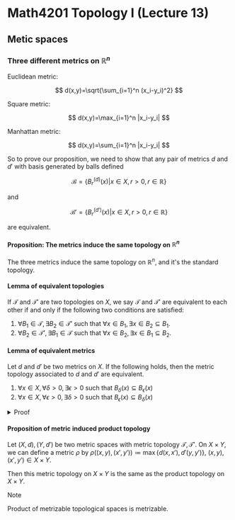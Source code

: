 # Math4201 Topology I (Lecture 13)

## Metic spaces

### Three different metrics on $\mathbb{R}^n$

Euclidean metric:

$$
d(x,y)=\sqrt{\sum_{i=1}^n (x_i-y_i)^2}
$$

Square metric:

$$
d(x,y)=\max_{i=1}^n |x_i-y_i|
$$

Manhattan metric:

$$
d(x,y)=\sum_{i=1}^n |x_i-y_i|
$$

So to prove our proposition, we need to show that any pair of metrics $d$ and $d'$ with basis generated by balls defined

$$
\mathcal{B}=\{B_r^{(d)}(x)|x\in X,r>0,r\in \mathbb{R}\}
$$

and

$$
\mathcal{B}'=\{B_r^{(d')}(x)|x\in X,r>0,r\in \mathbb{R}\}
$$

are equivalent.

#### Proposition: The metrics induce the same topology on $\mathbb{R}^n$

The three metrics induce the same topology on $\mathbb{R}^n$, and it's the standard topology.

#### Lemma of equivalent topologies

If $\mathcal{T}$ and $\mathcal{T}'$ are two topologies on $X$, we say $\mathcal{T}$ and $\mathcal{T}'$ are equivalent to each other if and only if the following two conditions are satisfied:

1. $\forall B_1\in \mathcal{T}, \exists B_2\in \mathcal{T}'$ such that $\forall x\in B_1, \exists x\in B_2\subseteq B_1$.
2. $\forall B_2\in \mathcal{T}', \exists B_1\in \mathcal{T}$ such that $\forall x\in B_2, \exists x\in B_1\subseteq B_2$.

#### Lemma of equivalent metrics

Let $d$ and $d'$ be two metrics on $X$. If the following holds, then the metric topology associated to $d$ and $d'$ are equivalent.

1. $\forall x\in X, \forall \delta>0, \exists \epsilon>0$ such that $B_\delta(x)\subseteq B_\epsilon(x)$
2. $\forall x\in X, \forall \epsilon>0, \exists \delta>0$ such that $B_\epsilon(x)\subseteq B_\delta(x)$

<details>
<summary>Proof</summary>

To apply the lemma, we try to compute the three metrics on $\mathbb{R}^n$.

$u=(u_1,u_2,\dots,u_n), v=(v_1,v_2,\dots,v_n)\in \mathbb{R}^n$

For Euclidean metric:

$$
d(u,v)=\sqrt{\sum_{i=1}^n (u_i-v_i)^2}
$$

For square metric:

$$
\rho(u,v)=\max_{i=1}^n |u_i-v_i|
$$

For Manhattan metric:

$$
m(u,v)=\sum_{i=1}^n |u_i-v_i|
$$

**First** we will show that $d$ and $\rho$ are equivalent.

Note that

$$
\max_{i=1}^n |u_i-v_i|\leq \sqrt{\sum_{i=1}^n (u_i-v_i)^2}
$$

So $\forall u\in B_r^{(d)}(x), d(u,v)<r\implies \rho(u,v)<r$

So $u\in B_r^{(\rho)}(x)$.

$$
B_r^{(d)}(u)\subseteq B_r^{(\rho)}(u)
$$

Note that

$$
\sqrt{\sum_{i=1}^n (u_i-v_i)^2}\leq \sqrt{\sum_{i=1}^n max\{|u_i-v_i|\}^2}=\sqrt{n}\times max\{|u_i-v_i|\}
$$

So $\forall u\in B_{r/\sqrt{n}}^{(\rho)}(x), \rho(u,v)<r/\sqrt{n}\implies d(u,v)<r$

So $u\in B_r^{(d)}(x)$.

So $B_{r/\sqrt{n}}^{(\rho)}(x)\subseteq B_r^{(d)}(x)$.

> imagine two square capped circle inside

**Then we will show** that $\rho$ and $m$ are equivalent.

Observing that

$$
\max_{i=1}^n |u_i-v_i|\leq \sum_{i=1}^n |u_i-v_i|\leq n\times \max_{i=1}^n |u_i-v_i|
$$

Then we have

$$
B_{r/n}^{(\rho)}(x)\subseteq B_r^{(m)}(x)\subseteq B_n^{(\rho)}(x)
$$

> imagine two square capped a diamonds inside

**Finally**, we will show that the topology generated by the square metric is the same as the product topology on $\mathbb{R}^n$.

Recall the basis for the product topology on $\mathbb{R}^n$ with standard topology.

$$
\mathcal{B}=\{(a_1,b_1)\times (a_2,b_2)\times \cdots \times (a_n,b_n)|a_i,b_i\in \mathbb{R},a_i<b_i\}
$$

Let $x=(x_1,x_2,\dots,x_n)\in (a_1,b_1)\times (a_2,b_2)\times \cdots \times (a_n,b_n)$.

Let $\delta=\min_{i=1}^n \{|x_i-a_i|,|x_i-b_i|\}$.

Then $x\in B_\delta^{(\rho)}(x)\subseteq (a_1,b_1)\times (a_2,b_2)\times \cdots \times (a_n,b_n)$.

In the other direction, let $x\in B_r^{(\rho)}(x)$, $x=(x_1,x_2,\dots,x_n)$.

Then $B_r^{(\rho)}(x)\subseteq (x_1-r,x_1+r)\times (x_2-r,x_2+r)\times \cdots \times (x_n-r,x_n+r)$.

This is an element of $\mathcal{B}$, by combining the two directions, we have the standard topology is the same as the topology generated by the square metric.

</details>

#### Proposition of metric induced product topology

Let $(X,d),(Y,d')$ be two metric spaces with metric topology $\mathcal{T},\mathcal{T}'$. On $X\times Y$, we can define a metric $\rho$ by $\rho((x,y),(x',y'))\coloneqq \max\{d(x,x'),d'(y,y')\}$, $(x,y),(x',y')\in X\times Y$.

Then this metric topology on $X\times Y$ is the same as the product topology on $X\times Y$.

> [!NOTE]
>
> Product of metrizable topological spaces is metrizable.

